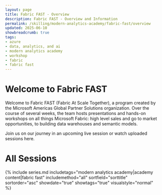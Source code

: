 ```yaml
---
layout: page
title: Fabric FAST - Overview
description: Fabric FAST - Overview and Information
permalink: /skilling/modern-analytics-academy/fabric-fast/overview
updated: 2025-06-10
showbreadcrumb: true
tags:
- azure
- data, analytics, and ai
- modern analytics academy
- workshop
- fabric
- fabric fast
---
```


# Welcome to Fabric FAST

Welcome to Fabric FAST (Fabric At Scale Together), a program created by the Microsoft Americas Global Partner Solutions organization. Over the course of several weeks, the team hosts presentations and hands-on workshops on all things Microsoft Fabric: high level sales and go to market opportunities, to building data warehouses and semantic models.

Join us on our journey in an upcoming live session or watch uploaded sessions here.

# All Sessions

{% include series.md 
    includetags="modern analytics academy|academy content|fabric fast" includemethod="all" 
    sortfield="sorttitle" sortorder="asc" showdate="true" showtags="true" 
    visualstyle="normal"
%}
